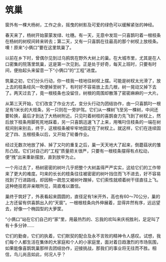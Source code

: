 # 筑巢

窗外有一棵大杨树，工作之余，摇曳的树影及可爱的绿色可以缓解紧张的神经。 

春天来了，杨树开始蒙蒙发绿、吐穗。有一天，无意中发现一只喜鹊叼着一根枝条在杨树的树杈间转来转去；第二天，又有一只喜鹊在往最高的那个树杈上放枝条。噢！原来“小俩口”要在这里筑巢了。 

以前在乡下时，曾偶尔见到过乌鸦筑在野外大树上的巢。在大城市里，尤其是在人口密集的院落里筑巢，这是第一次见到。正是处于好奇，每天上班时，只要有时间，便抬起头来留意一下“小俩口”的“工程”进度。 

筑巢之初，它们分头行动，你一枝我一枝地往树杈上摆。可能是树杈太光滑了，放上去的枝条经风一吹便掉至树下，有时好不容易放上去几根，树一晃动又掉下去了。两天过去了，竟一根枝条也没留住，树根的周围却散落了密密麻麻的一大片。 

从第三天开始，它们改变了作业方式，变分头行动为团结协作，由一只喜鹊叼一根足有1米长的大枝条，另一只则在一旁护驾。它们从一棵树飞至另一棵树，中间还要轮换，最后才到达了大杨树附近。只见叼着树枝的喜鹊奋力先飞到了树杈上，然后放下枝条用脚死死地踩着，另一只喜鹊迅速飞了上来，用嘴叼住枝条的一端在树杈间别来别去，终于，这根枝条被牢牢地固定在了树杈上。就这样，它们在连续固定了四、五根枝条以后，又开始了轮番作业。 

经过无数次地放了掉、掉了又叼的重复之后，巢一天天地大了起来，倒蘑菇状的雏形凸现。它们对自己的“工程”质量把关很严，只要有一根枝条摆得有点松动，便“拽”出来重新摆放，直到放牢为止。 

一个月过去了，杨树密密的树叶几乎把整个大树盖得严严实实，这给它们的工作带来了更大的难度。叼来的长长的枝条往往被密密的树叶挡住而飞不进去，好不容易找到了行进路线，却因稍一疏忽又被树叶蹭掉，它们索性就顺着树干径直往上飞。这种绝技若非亲眼所见，简直难以置信。 

巢终于筑好了，外表看起来圆圆的，直径足有1米开外，高也有60～70公分，巢的上方还留有供喜鹊出入的“天窗”。一根根枝条向外伸展着，显得井然有序，远远望去，好像一个椭园型的大萝筐。 

“小俩口”站在它们自己的“家”里，用最热烈的、忘我的欢叫来庆祝胜利，足足叫了有十多分钟…… 

它们的勤奋，它们的执着，它们默契的配合及永不言败的精神令人感叹。试想，我们每个人都生活在集体的大家庭和个人的小家庭里，面对着日趋激烈的市场氛围，如果能像喜鹊筑巢那样去团结协作，迎接挑战，那我们的事业将无往而不胜。相信，鸟儿尚且如此，何况人乎？
 